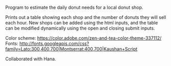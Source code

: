 Program to estimate the daily donut needs for a local donut shop.

Prints out a table showing each shop and the number of donuts they will sell each hour. New shops can be added using the html inputs, and the table can be modified dynamically using the open and closing submit inputs.

Color scheme: https://color.adobe.com/zen-and-tea-color-theme-337112/
Fonts: http://fonts.googleapis.com/css?family=Lato:300,400,700|Montserrat:400,700|Kaushan+Script

Collaborated with Hana.
